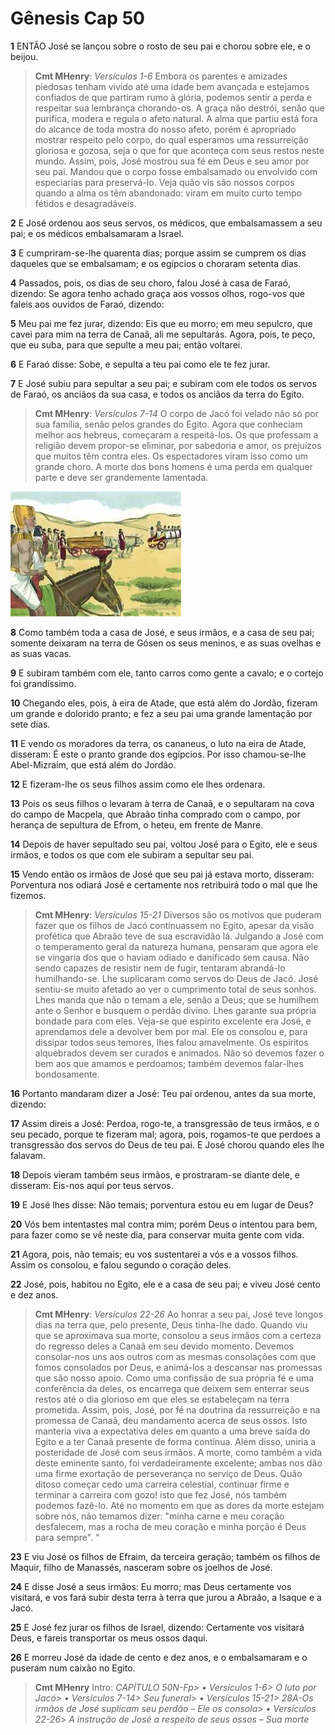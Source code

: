 # Gênesis Cap 50

**1** 	ENTÃO José se lançou sobre o rosto de seu pai e chorou sobre ele, e o beijou.

> **Cmt MHenry**: *Versículos 1-6* Embora os parentes e amizades piedosas tenham vivido até uma idade bem avançada e estejamos confiados de que partiram rumo à glória, podemos sentir a perda e respeitar sua lembrança chorando-os. A graça não destrói, senão que purifica, modera e regula o afeto natural. A alma que partiu está fora do alcance de toda mostra do nosso afeto, porém é apropriado mostrar respeito pelo corpo, do qual esperamos uma ressurreição gloriosa e gozosa, seja o que for que aconteça com seus restos neste mundo. Assim, pois, José mostrou sua fé em Deus e seu amor por seu pai. Mandou que o corpo fosse embalsamado ou envolvido com especiarias para preservá-lo. Veja quão vis são nossos corpos quando a alma os têm abandonado: viram em muito curto tempo fétidos e desagradáveis.

**2** 	E José ordenou aos seus servos, os médicos, que embalsamassem a seu pai; e os médicos embalsamaram a Israel.

**3** 	E cumpriram-se-lhe quarenta dias; porque assim se cumprem os dias daqueles que se embalsamam; e os egípcios o choraram setenta dias.

**4** 	Passados, pois, os dias de seu choro, falou José à casa de Faraó, dizendo: Se agora tenho achado graça aos vossos olhos, rogo-vos que faleis aos ouvidos de Faraó, dizendo:

**5** 	Meu pai me fez jurar, dizendo: Eis que eu morro; em meu sepulcro, que cavei para mim na terra de Canaã, ali me sepultarás. Agora, pois, te peço, que eu suba, para que sepulte a meu pai; então voltarei.

**6** 	E Faraó disse: Sobe, e sepulta a teu pai como ele te fez jurar.

**7** 	E José subiu para sepultar a seu pai; e subiram com ele todos os servos de Faraó, os anciãos da sua casa, e todos os anciãos da terra do Egito.

> **Cmt MHenry**: *Versículos 7-14* O corpo de Jacó foi velado não só por sua família, senão pelos grandes do Egito. Agora que conheciam melhor aos hebreus, começaram a respeitá-los. Os que professam a religião devem propor-se eliminar, por sabedoria e amor, os prejuízos que muitos têm contra eles. Os espectadores viram isso como um grande choro. A morte dos bons homens é uma perda em qualquer parte e deve ser grandemente lamentada.

![](../Images/SweetPublishing/1-50-2.jpg) 

**8** 	Como também toda a casa de José, e seus irmãos, e a casa de seu pai; somente deixaram na terra de Gósen os seus meninos, e as suas ovelhas e as suas vacas.

**9** 	E subiram também com ele, tanto carros como gente a cavalo; e o cortejo foi grandíssimo.

**10** 	Chegando eles, pois, à eira de Atade, que está além do Jordão, fizeram um grande e dolorido pranto; e fez a seu pai uma grande lamentação por sete dias.

**11** 	E vendo os moradores da terra, os cananeus, o luto na eira de Atade, disseram: É este o pranto grande dos egípcios. Por isso chamou-se-lhe Abel-Mizraim, que está além do Jordão.

**12** 	E fizeram-lhe os seus filhos assim como ele lhes ordenara.

**13** 	Pois os seus filhos o levaram à terra de Canaã, e o sepultaram na cova do campo de Macpela, que Abraão tinha comprado com o campo, por herança de sepultura de Efrom, o heteu, em frente de Manre.

**14** 	Depois de haver sepultado seu pai, voltou José para o Egito, ele e seus irmãos, e todos os que com ele subiram a sepultar seu pai.

**15** 	Vendo então os irmãos de José que seu pai já estava morto, disseram: Porventura nos odiará José e certamente nos retribuirá todo o mal que lhe fizemos.

> **Cmt MHenry**: *Versículos 15-21* Diversos são os motivos que puderam fazer que os filhos de Jacó continuassem no Egito, apesar da visão profética que Abraão teve de sua escravidão lá. Julgando a José com o temperamento geral da natureza humana, pensaram que agora ele se vingaria dos que o haviam odiado e danificado sem causa. Não sendo capazes de resistir nem de fugir, tentaram abrandá-lo humilhando-se. Lhe suplicaram como servos do Deus de Jacó. José sentiu-se muito afetado ao ver o cumprimento total de seus sonhos. Lhes manda que não o temam a ele, senão a Deus; que se humilhem ante o Senhor e busquem o perdão divino. Lhes garante sua própria bondade para com eles. Veja-se que espírito excelente era José, e aprendamos dele a devolver bem por mal. Ele os consolou e, para dissipar todos seus temores, lhes falou amavelmente. Os espíritos alquebrados devem ser curados e animados. Não só devemos fazer o bem aos que amamos e perdoamos; também devemos falar-lhes bondosamente.

**16** 	Portanto mandaram dizer a José: Teu pai ordenou, antes da sua morte, dizendo:

**17** 	Assim direis a José: Perdoa, rogo-te, a transgressão de teus irmãos, e o seu pecado, porque te fizeram mal; agora, pois, rogamos-te que perdoes a transgressão dos servos do Deus de teu pai. E José chorou quando eles lhe falavam.

**18** 	Depois vieram também seus irmãos, e prostraram-se diante dele, e disseram: Eis-nos aqui por teus servos.

**19** 	E José lhes disse: Não temais; porventura estou eu em lugar de Deus?

**20** 	Vós bem intentastes mal contra mim; porém Deus o intentou para bem, para fazer como se vê neste dia, para conservar muita gente com vida.

**21** 	Agora, pois, não temais; eu vos sustentarei a vós e a vossos filhos. Assim os consolou, e falou segundo o coração deles.

**22** 	José, pois, habitou no Egito, ele e a casa de seu pai; e viveu José cento e dez anos.

> **Cmt MHenry**: *Versículos 22-26* Ao honrar a seu pai, José teve longos dias na terra que, pelo presente, Deus tinha-lhe dado. Quando viu que se aproximava sua morte, consolou a seus irmãos com a certeza do regresso deles a Canaã em seu devido momento. Devemos consolar-nos uns aos outros com as mesmas consolações com que fomos consolados por Deus, e animá-los a descansar nas promessas que são nosso apoio. Como uma confissão de sua própria fé e uma conferência da deles, os encarrega que deixem sem enterrar seus restos até o dia glorioso em que eles se estabeleçam na terra prometida. Assim, pois, José, por fé na doutrina da ressurreição e na promessa de Canaã, deu mandamento acerca de seus ossos. Isto manteria viva a expectativa deles em quanto a uma breve saída do Egito e a ter Canaã presente de forma contínua. Além disso, uniria a posteridade de José com seus irmãos. A morte, como também a vida deste eminente santo, foi verdadeiramente excelente; ambas nos dão uma firme exortação de perseverança no serviço de Deus. Quão ditoso começar cedo uma carreira celestial, continuar firme e terminar a carreira com gozo! isto que fez José, nós também podemos fazê-lo. Até no momento em que as dores da morte estejam sobre nós, não temamos dizer: "minha carne e meu coração desfalecem, mas a rocha de meu coração e minha porção é Deus para sempre". "

**23** 	E viu José os filhos de Efraim, da terceira geração; também os filhos de Maquir, filho de Manassés, nasceram sobre os joelhos de José.

**24** 	E disse José a seus irmãos: Eu morro; mas Deus certamente vos visitará, e vos fará subir desta terra à terra que jurou a Abraão, a Isaque e a Jacó.

**25** 	E José fez jurar os filhos de Israel, dizendo: Certamente vos visitará Deus, e fareis transportar os meus ossos daqui.

**26** 	E morreu José da idade de cento e dez anos, e o embalsamaram e o puseram num caixão no Egito.


> **Cmt MHenry** Intro: *CAPÍTULO 50N-Fp> *• Versículos 1-6*> *O luto por Jacó*> *• Versículos 7-14*> *Seu funeral*> *• Versículos 15-21*> 28A-Os irmãos de José suplicam seu perdão – Ele os consola*> *• Versículos 22-26*> *A instrução de José a respeito de seus ossos – Sua morte*